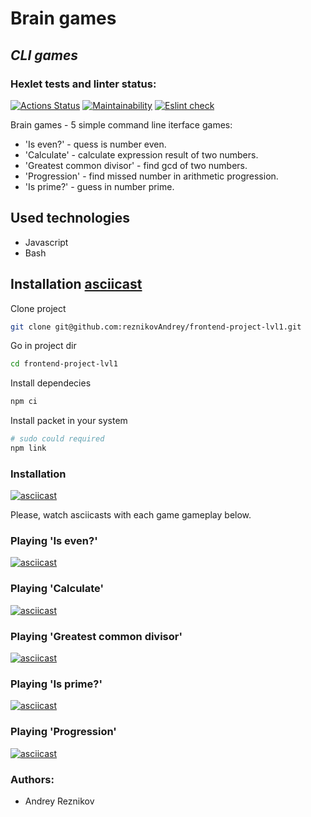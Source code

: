 # Brain games
## _CLI games_

### Hexlet tests and linter status:
[![Actions Status](https://github.com/reznikovAndrey/frontend-project-lvl1/workflows/hexlet-check/badge.svg)](https://github.com/reznikovAndrey/frontend-project-lvl1/actions) [![Maintainability](https://api.codeclimate.com/v1/badges/a99a88d28ad37a79dbf6/maintainability)](https://codeclimate.com/github/reznikovAndrey/frontend-project-lvl1) [![Eslint check](https://github.com/reznikovAndrey/frontend-project-lvl1/workflows/eslint-check/badge.svg)](https://github.com/reznikovAndrey/frontend-project-lvl1/actions)

Brain games - 5 simple command line iterface games:
- 'Is even?' - quess is number even.
- 'Calculate' - calculate expression result of two numbers.
- 'Greatest common divisor' - find gcd of two numbers.
- 'Progression' - find missed number in arithmetic progression.
- 'Is prime?' - guess in number prime.

## Used technologies

- Javascript
- Bash

## Installation [asciicast](#installation)

Clone project
```sh
git clone git@github.com:reznikovAndrey/frontend-project-lvl1.git
```

Go in project dir
```sh
cd frontend-project-lvl1
```

Install dependecies
```sh
npm ci
```

Install packet in your system
```sh
# sudo could required
npm link 
```

### Installation
[![asciicast](https://asciinema.org/a/kZNghaXSvpMIqMGcPmBByqzvW.svg)](https://asciinema.org/a/kZNghaXSvpMIqMGcPmBByqzvW)


Please, watch asciicasts with each game gameplay below.

### Playing 'Is even?'
[![asciicast](https://asciinema.org/a/CWcgB9zJsjAcpUUbRXbUHqwwD.svg)](https://asciinema.org/a/CWcgB9zJsjAcpUUbRXbUHqwwD)

### Playing 'Calculate'
[![asciicast](https://asciinema.org/a/hdVxnithDw2zyRhkS0NRw3erT.svg)](https://asciinema.org/a/hdVxnithDw2zyRhkS0NRw3erT)

### Playing 'Greatest common divisor'
[![asciicast](https://asciinema.org/a/cvkbwcoLYY2uTURZuI00o8CT1.svg)](https://asciinema.org/a/cvkbwcoLYY2uTURZuI00o8CT1)

### Playing 'Is prime?'
[![asciicast](https://asciinema.org/a/VWP0krBAvsf4geXgl1YoOGHPh.svg)](https://asciinema.org/a/VWP0krBAvsf4geXgl1YoOGHPh)

### Playing 'Progression'
[![asciicast](https://asciinema.org/a/KNaiYIoSfRzFcXQCJHs4ngWVR.svg)](https://asciinema.org/a/KNaiYIoSfRzFcXQCJHs4ngWVR)

### Authors:

- Andrey Reznikov
